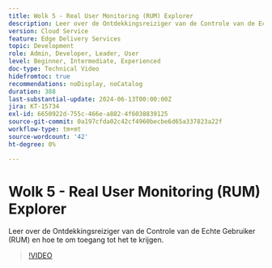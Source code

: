 ```yaml
---
title: Wolk 5 - Real User Monitoring (RUM) Explorer
description: Leer over de Ontdekkingsreiziger van de Controle van de Echte Gebruiker (RUM) en hoe te om toegang tot het te krijgen.
version: Cloud Service
feature: Edge Delivery Services
topic: Development
role: Admin, Developer, Leader, User
level: Beginner, Intermediate, Experienced
doc-type: Technical Video
hidefromtoc: true
recommendations: noDisplay, noCatalog
duration: 388
last-substantial-update: 2024-06-13T00:00:00Z
jira: KT-15734
exl-id: 6650922d-755c-466e-a882-4f6038839125
source-git-commit: 0a197cfda02c42cf4960becbe6d65a337823a22f
workflow-type: tm+mt
source-wordcount: '42'
ht-degree: 0%

---
```


# Wolk 5 - Real User Monitoring (RUM) Explorer

Leer over de Ontdekkingsreiziger van de Controle van de Echte Gebruiker (RUM) en hoe te om toegang tot het te krijgen.

>[!VIDEO](https://video.tv.adobe.com/v/3429772/?quality=12&learn=on)
